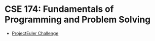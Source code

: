 [ProjectEuler]: https://github.com/0x326/miami-university-cse-174-group-project/tree/eff78f53ba0858bfc9f5c9586316b019cd9ae0c3

# CSE 174: Fundamentals of Programming and Problem Solving

- [ProjectEuler Challenge][ProjectEuler]
